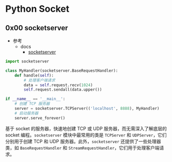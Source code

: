 # Python Socket

<!--last modify: 20230811-->



## 0x00 socketserver

- 参考
  - docs
    - [socketserver](https://www.yii666.com/article/735690.html)


```python
import socketserver

class MyHandler(socketserver.BaseRequestHandler):
    def handle(self):
        # 处理客户端请求
        data = self.request.recv(1024)
        self.request.sendall(data.upper())

if __name__ == '__main__':
    # 创建 TCP 服务器
    server = socketserver.TCPServer(('localhost', 8888), MyHandler)
    # 启动服务器
    server.serve_forever()
```

基于 socket 的服务器，快速地创建 TCP 或 UDP 服务器，而无需深入了解底层的 socket 编程。`socketserver` 模块中最常用的类是 `TCPServer` 和 `UDPServer`，它们分别用于创建 TCP 和 UDP 服务器。此外，`socketserver` 还提供了一些处理器类，如 `BaseRequestHandler` 和 `StreamRequestHandler`，它们用于处理客户端请求。
